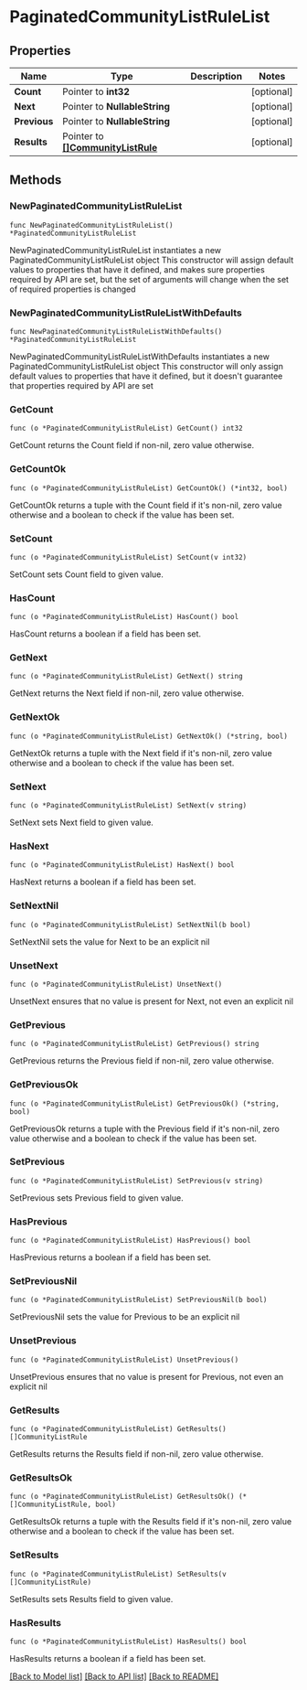 # PaginatedCommunityListRuleList

## Properties

Name | Type | Description | Notes
------------ | ------------- | ------------- | -------------
**Count** | Pointer to **int32** |  | [optional] 
**Next** | Pointer to **NullableString** |  | [optional] 
**Previous** | Pointer to **NullableString** |  | [optional] 
**Results** | Pointer to [**[]CommunityListRule**](CommunityListRule.md) |  | [optional] 

## Methods

### NewPaginatedCommunityListRuleList

`func NewPaginatedCommunityListRuleList() *PaginatedCommunityListRuleList`

NewPaginatedCommunityListRuleList instantiates a new PaginatedCommunityListRuleList object
This constructor will assign default values to properties that have it defined,
and makes sure properties required by API are set, but the set of arguments
will change when the set of required properties is changed

### NewPaginatedCommunityListRuleListWithDefaults

`func NewPaginatedCommunityListRuleListWithDefaults() *PaginatedCommunityListRuleList`

NewPaginatedCommunityListRuleListWithDefaults instantiates a new PaginatedCommunityListRuleList object
This constructor will only assign default values to properties that have it defined,
but it doesn't guarantee that properties required by API are set

### GetCount

`func (o *PaginatedCommunityListRuleList) GetCount() int32`

GetCount returns the Count field if non-nil, zero value otherwise.

### GetCountOk

`func (o *PaginatedCommunityListRuleList) GetCountOk() (*int32, bool)`

GetCountOk returns a tuple with the Count field if it's non-nil, zero value otherwise
and a boolean to check if the value has been set.

### SetCount

`func (o *PaginatedCommunityListRuleList) SetCount(v int32)`

SetCount sets Count field to given value.

### HasCount

`func (o *PaginatedCommunityListRuleList) HasCount() bool`

HasCount returns a boolean if a field has been set.

### GetNext

`func (o *PaginatedCommunityListRuleList) GetNext() string`

GetNext returns the Next field if non-nil, zero value otherwise.

### GetNextOk

`func (o *PaginatedCommunityListRuleList) GetNextOk() (*string, bool)`

GetNextOk returns a tuple with the Next field if it's non-nil, zero value otherwise
and a boolean to check if the value has been set.

### SetNext

`func (o *PaginatedCommunityListRuleList) SetNext(v string)`

SetNext sets Next field to given value.

### HasNext

`func (o *PaginatedCommunityListRuleList) HasNext() bool`

HasNext returns a boolean if a field has been set.

### SetNextNil

`func (o *PaginatedCommunityListRuleList) SetNextNil(b bool)`

 SetNextNil sets the value for Next to be an explicit nil

### UnsetNext
`func (o *PaginatedCommunityListRuleList) UnsetNext()`

UnsetNext ensures that no value is present for Next, not even an explicit nil
### GetPrevious

`func (o *PaginatedCommunityListRuleList) GetPrevious() string`

GetPrevious returns the Previous field if non-nil, zero value otherwise.

### GetPreviousOk

`func (o *PaginatedCommunityListRuleList) GetPreviousOk() (*string, bool)`

GetPreviousOk returns a tuple with the Previous field if it's non-nil, zero value otherwise
and a boolean to check if the value has been set.

### SetPrevious

`func (o *PaginatedCommunityListRuleList) SetPrevious(v string)`

SetPrevious sets Previous field to given value.

### HasPrevious

`func (o *PaginatedCommunityListRuleList) HasPrevious() bool`

HasPrevious returns a boolean if a field has been set.

### SetPreviousNil

`func (o *PaginatedCommunityListRuleList) SetPreviousNil(b bool)`

 SetPreviousNil sets the value for Previous to be an explicit nil

### UnsetPrevious
`func (o *PaginatedCommunityListRuleList) UnsetPrevious()`

UnsetPrevious ensures that no value is present for Previous, not even an explicit nil
### GetResults

`func (o *PaginatedCommunityListRuleList) GetResults() []CommunityListRule`

GetResults returns the Results field if non-nil, zero value otherwise.

### GetResultsOk

`func (o *PaginatedCommunityListRuleList) GetResultsOk() (*[]CommunityListRule, bool)`

GetResultsOk returns a tuple with the Results field if it's non-nil, zero value otherwise
and a boolean to check if the value has been set.

### SetResults

`func (o *PaginatedCommunityListRuleList) SetResults(v []CommunityListRule)`

SetResults sets Results field to given value.

### HasResults

`func (o *PaginatedCommunityListRuleList) HasResults() bool`

HasResults returns a boolean if a field has been set.


[[Back to Model list]](../README.md#documentation-for-models) [[Back to API list]](../README.md#documentation-for-api-endpoints) [[Back to README]](../README.md)


